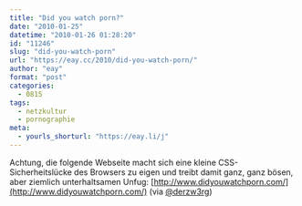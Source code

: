 ```yaml
---
title: "Did you watch porn?"
date: "2010-01-25"
datetime: "2010-01-26 01:28:20"
id: "11246"
slug: "did-you-watch-porn"
url: "https://eay.cc/2010/did-you-watch-porn/"
author: "eay"
format: "post"
categories:
  - 0815
tags:
  - netzkultur
  - pornographie
meta:
  - yourls_shorturl: "https://eay.li/j"
---
```


Achtung, die folgende Webseite macht sich eine kleine CSS-Sicherheitslücke des Browsers zu eigen und treibt damit ganz, ganz bösen, aber ziemlich unterhaltsamen Unfug: [http://www.didyouwatchporn.com/](http://www.didyouwatchporn.com/) (via [@derzw3rg](http://twitter.com/derzw3rg/status/8212834393))
